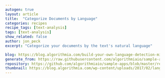 ```yaml
---
autogen: true
layout: article
title:  "Categorize Documents by Language"
categories: recipes
recipe_tags: [text-analysis]
tags: [text-analysis]
show_related: false
author: jon_peck
excerpt: "Categorize your documents by the text's natural language"

blog: https://blog.algorithmia.com/build-your-own-language-detection-microservice/
generate_from: https://raw.githubusercontent.com/algorithmiaio/sample-apps/master/recipes/language-detector/readme.md
repository: https://github.com/algorithmiaio/sample-apps/blob/master/recipes/language-detector/
thumbnail: https://blog.algorithmia.com/wp-content/uploads/2017/02/language-detection-algorithm.jpg
---
```

